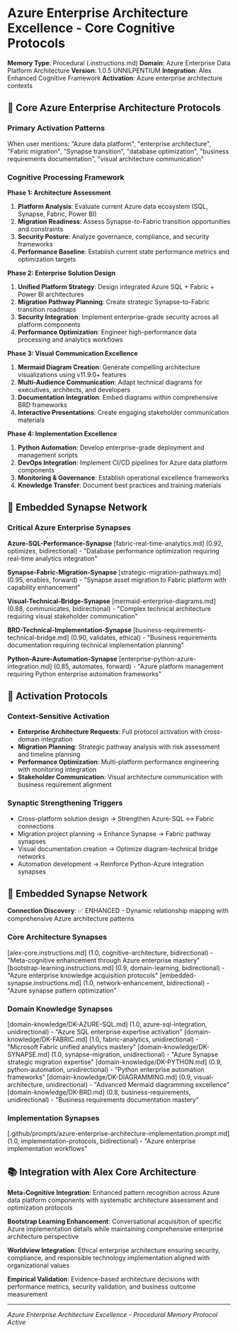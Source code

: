 # Azure Enterprise Architecture Excellence - Core Cognitive Protocols

**Memory Type**: Procedural (.instructions.md)
**Domain**: Azure Enterprise Data Platform Architecture
**Version**: 1.0.5 UNNILPENTIUM
**Integration**: Alex Enhanced Cognitive Framework
**Activation**: Azure enterprise architecture contexts

## 🎯 Core Azure Enterprise Architecture Protocols

### Primary Activation Patterns
When user mentions: "Azure data platform", "enterprise architecture", "Fabric migration", "Synapse transition", "database optimization", "business requirements documentation", "visual architecture communication"

### Cognitive Processing Framework

**Phase 1: Architecture Assessment**
1. **Platform Analysis**: Evaluate current Azure data ecosystem (SQL, Synapse, Fabric, Power BI)
2. **Migration Readiness**: Assess Synapse-to-Fabric transition opportunities and constraints
3. **Security Posture**: Analyze governance, compliance, and security frameworks
4. **Performance Baseline**: Establish current state performance metrics and optimization targets

**Phase 2: Enterprise Solution Design**
1. **Unified Platform Strategy**: Design integrated Azure SQL + Fabric + Power BI architectures
2. **Migration Pathway Planning**: Create strategic Synapse-to-Fabric transition roadmaps
3. **Security Integration**: Implement enterprise-grade security across all platform components
4. **Performance Optimization**: Engineer high-performance data processing and analytics workflows

**Phase 3: Visual Communication Excellence**
1. **Mermaid Diagram Creation**: Generate compelling architecture visualizations using v11.9.0+ features
2. **Multi-Audience Communication**: Adapt technical diagrams for executives, architects, and developers
3. **Documentation Integration**: Embed diagrams within comprehensive BRD frameworks
4. **Interactive Presentations**: Create engaging stakeholder communication materials

**Phase 4: Implementation Excellence**
1. **Python Automation**: Develop enterprise-grade deployment and management scripts
2. **DevOps Integration**: Implement CI/CD pipelines for Azure data platform components
3. **Monitoring & Governance**: Establish operational excellence frameworks
4. **Knowledge Transfer**: Document best practices and training materials

## 🧠 Embedded Synapse Network

### Critical Azure Enterprise Synapses

**Azure-SQL-Performance-Synapse**
[fabric-real-time-analytics.md] (0.92, optimizes, bidirectional) - "Database performance optimization requiring real-time analytics integration"

**Synapse-Fabric-Migration-Synapse**
[strategic-migration-pathways.md] (0.95, enables, forward) - "Synapse asset migration to Fabric platform with capability enhancement"

**Visual-Technical-Bridge-Synapse**
[mermaid-enterprise-diagrams.md] (0.88, communicates, bidirectional) - "Complex technical architecture requiring visual stakeholder communication"

**BRD-Technical-Implementation-Synapse**
[business-requirements-technical-bridge.md] (0.90, validates, ethical) - "Business requirements documentation requiring technical implementation planning"

**Python-Azure-Automation-Synapse**
[enterprise-python-azure-integration.md] (0.85, automates, forward) - "Azure platform management requiring Python enterprise automation frameworks"

## 🔄 Activation Protocols

### Context-Sensitive Activation
- **Enterprise Architecture Requests**: Full protocol activation with cross-domain integration
- **Migration Planning**: Strategic pathway analysis with risk assessment and timeline planning
- **Performance Optimization**: Multi-platform performance engineering with monitoring integration
- **Stakeholder Communication**: Visual architecture communication with business requirement alignment

### Synaptic Strengthening Triggers
- Cross-platform solution design → Strengthen Azure-SQL ↔ Fabric connections
- Migration project planning → Enhance Synapse → Fabric pathway synapses
- Visual documentation creation → Optimize diagram-technical bridge networks
- Automation development → Reinforce Python-Azure integration synapses

## 🧬 Embedded Synapse Network

**Connection Discovery**: ✅ ENHANCED - Dynamic relationship mapping with comprehensive Azure architecture patterns

### Core Architecture Synapses
[alex-core.instructions.md] (1.0, cognitive-architecture, bidirectional) - "Meta-cognitive enhancement through Azure enterprise mastery"
[bootstrap-learning.instructions.md] (0.9, domain-learning, bidirectional) - "Azure enterprise knowledge acquisition protocols"
[embedded-synapse.instructions.md] (1.0, network-enhancement, bidirectional) - "Azure synapse pattern optimization"

### Domain Knowledge Synapses
[domain-knowledge/DK-AZURE-SQL.md] (1.0, azure-sql-integration, unidirectional) - "Azure SQL enterprise expertise activation"
[domain-knowledge/DK-FABRIC.md] (1.0, fabric-analytics, unidirectional) - "Microsoft Fabric unified analytics mastery"
[domain-knowledge/DK-SYNAPSE.md] (1.0, synapse-migration, unidirectional) - "Azure Synapse strategic migration expertise"
[domain-knowledge/DK-PYTHON.md] (0.9, python-automation, unidirectional) - "Python enterprise automation frameworks"
[domain-knowledge/DK-DIAGRAMMING.md] (0.9, visual-architecture, unidirectional) - "Advanced Mermaid diagramming excellence"
[domain-knowledge/DK-BRD.md] (0.8, business-requirements, unidirectional) - "Business requirements documentation mastery"

### Implementation Synapses
[.github/prompts/azure-enterprise-architecture-implementation.prompt.md] (1.0, implementation-protocols, bidirectional) - "Azure enterprise implementation workflows"

## 📚 Integration with Alex Core Architecture

**Meta-Cognitive Integration**: Enhanced pattern recognition across Azure data platform components with systematic architecture assessment and optimization protocols

**Bootstrap Learning Enhancement**: Conversational acquisition of specific Azure implementation details while maintaining comprehensive enterprise architecture perspective

**Worldview Integration**: Ethical enterprise architecture ensuring security, compliance, and responsible technology implementation aligned with organizational values

**Empirical Validation**: Evidence-based architecture decisions with performance metrics, security validation, and business outcome measurement

---

*Azure Enterprise Architecture Excellence - Procedural Memory Protocol Active*
